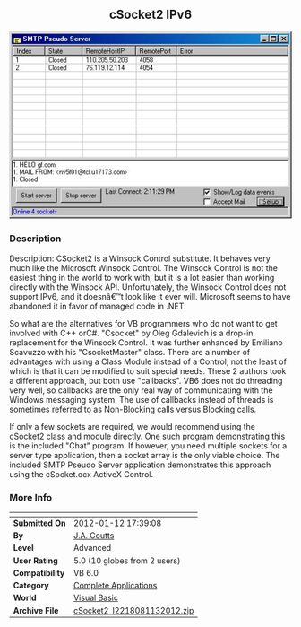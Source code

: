 ﻿<div align="center">

## cSocket2 IPv6

<img src="PIC2012113214492272.jpg">
</div>

### Description

Description: CSocket2 is a Winsock Control substitute. It behaves very much like the Microsoft Winsock Control. The Winsock Control is not the easiest thing in the world to work with, but it is a lot easier than working directly with the Winsock API. Unfortunately, the Winsock Control does not support IPv6, and it doesnâ€™t look like it ever will. Microsoft seems to have abandoned it in favor of managed code in .NET.

So what are the alternatives for VB programmers who do not want to get involved with C++ orC#. "Csocket" by Oleg Gdalevich is a drop-in replacement for the Winsock Control. It was further enhanced by Emiliano Scavuzzo with his "CsocketMaster" class. There are a number of advantages with using a Class Module instead of a Control, not the least of which is that it can be modified to suit special needs. These 2 authors took a different approach, but both use "callbacks". VB6 does not do threading very well, so callbacks are the only real way of communicating with the Windows messaging system. The use of callbacks instead of threads is sometimes referred to as Non-Blocking calls versus Blocking calls.

If only a few sockets are required, we would recommend using the cSocket2 class and module directly. One such program demonstrating this is the included "Chat" program. If however, you need multiple sockets for a server type application, then a socket array is the only viable choice. The included SMTP Pseudo Server application demonstrates this approach using the cSocket.ocx ActiveX Control.
 
### More Info
 


<span>             |<span>
---                |---
**Submitted On**   |2012-01-12 17:39:08
**By**             |[J\.A\. Coutts](https://github.com/Planet-Source-Code/PSCIndex/blob/master/ByAuthor/j-a-coutts.md)
**Level**          |Advanced
**User Rating**    |5.0 (10 globes from 2 users)
**Compatibility**  |VB 6\.0
**Category**       |[Complete Applications](https://github.com/Planet-Source-Code/PSCIndex/blob/master/ByCategory/complete-applications__1-27.md)
**World**          |[Visual Basic](https://github.com/Planet-Source-Code/PSCIndex/blob/master/ByWorld/visual-basic.md)
**Archive File**   |[cSocket2\_I2218081132012\.zip](https://github.com/Planet-Source-Code/j-a-coutts-csocket2-ipv6__1-74240/archive/master.zip)








